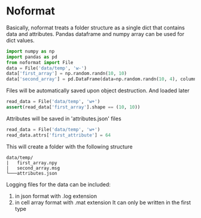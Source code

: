 # Noformat

Basically, noformat treats a folder structure as a single dict that contains data and attributes.
Pandas dataframe and numpy array can be used for dict values.
```python
import numpy as np
import pandas as pd
from noformat import File
data = File('data/temp', 'w-')
data['first_array'] = np.random.randn(10, 10)
data['second_array'] = pd.DataFrame(data=np.random.randn(10, 4), columns=['1', '2', '3', '4'])
```
Files will be automatically saved upon object destruction.
And loaded later
```python
read_data = File('data/temp', 'w+')
assert(read_data['first_array'].shape == (10, 10))
```
Attributes will be saved in 'attributes.json' files
```python
read_data = File('data/temp', 'w+')
read_data.attrs['first_attribute'] = 64
```
This will create a folder with the following structure
```
data/temp/
|   first_array.npy
|   second_array.msg
└───attributes.json
```
Logging files for the data can be included:
1. in json format with .log extension
2. in cell array format with .mat extension
It can only be written in the first type
